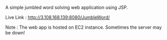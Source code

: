 A simple jumbled word solving web application using JSP.

Live Link : http://3.108.168.139:8080/JumbleWord/

Note : The web app is hosted on EC2 instance. Sometimes the server may be down!

